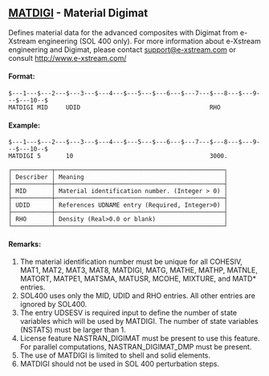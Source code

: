 ## [MATDIGI](https://nexus.hexagon.com/documentationcenter/bundle/MSC_Nastran_2022.4/page/Nastran_Combined_Book/qrg/bulkmno/TOC.MATDIGI.xhtml) - Material Digimat

Defines material data for the advanced composites with Digimat from e-Xstream engineering (SOL 400 only). For more information about e-Xstream engineering and Digimat, please contact support@e-xstream.com or consult   http://www.e-xstream.com/

#### Format:

```nastran
$---1---$---2---$---3---$---4---$---5---$---6---$---7---$---8---$---9---$---10--$
MATDIGI MID     UDID                                    RHO                     
```

#### Example:

```nastran
$---1---$---2---$---3---$---4---$---5---$---6---$---7---$---8---$---9---$---10--$
MATDIGI 5       10                                      3000.                   
```

```text
┌───────────┬───────────────────────────────────────────────┐
│ Describer │ Meaning                                       │
├───────────┼───────────────────────────────────────────────┤
│ MID       │ Material identification number. (Integer > 0) │
├───────────┼───────────────────────────────────────────────┤
│ UDID      │ References UDNAME entry (Required, Integer>0) │
├───────────┼───────────────────────────────────────────────┤
│ RHO       │ Density (Real>0.0 or blank)                   │
└───────────┴───────────────────────────────────────────────┘
```

#### Remarks:

1. The material identification number must be unique for all COHESIV, MAT1, MAT2, MAT3, MAT8, MATDIGI, MATG, MATHE, MATHP, MATNLE, MATORT, MATPE1, MATSMA, MATUSR, MCOHE, MIXTURE, and MATD* entries.
2. SOL400 uses only the MID, UDID and RHO entries. All other entries are ignored by SOL400.
3. The entry UDSESV is required input to define the number of state variables which will be used by MATDIGI. The number of state variables (NSTATS) must be larger than 1.
4. License feature NASTRAN_DIGIMAT must be present to use this feature. For parallel computations, NASTRAN_DIGIMAT_DMP must be present.
5. The use of MATDIGI is limited to shell and solid elements.
6. MATDIGI should not be used in SOL 400 perturbation steps.
